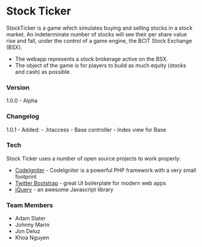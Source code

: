 # Stock Ticker

StockTicker is a game which simulates buying and selling stocks in a stock market. An indeterminate number of stocks will see their per share value rise and fall, under the control of a game engine, the BCIT Stock Exchange (BSX).  

  - The webapp represents a stock brokerage active on the BSX.
  - The object of the game is for players to build as much equity (stocks and cash) as possible.

### Version
1.0.0 - Alpha

### Changelog
1.0.1 - Added: 
      - .htaccess
      - Base controller
      - Index view for Base

### Tech

Stock Ticker uses a number of open source projects to work properly:
* [CodeIgniter] - CodeIgniter is a powerful PHP framework with a very small footprint
* [Twitter Bootstrap] - great UI boilerplate for modern web apps
* [jQuery] - an awesome Javascript library

### Team Members
- Adam Slater
- Johnny Marin
- Jon Deluz
- Khoa Nguyen

[//]: # (These are reference links used in the body of this note and get stripped out when the markdown processor does its job. There is no need to format nicely because it shouldn't be seen. Thanks SO - http://stackoverflow.com/questions/4823468/store-comments-in-markdown-syntax)


   [dill]: <https://github.com/joemccann/dillinger>
   [git-repo-url]: <https://github.com/joemccann/dillinger.git>
   [john gruber]: <http://daringfireball.net>
   [@thomasfuchs]: <http://twitter.com/thomasfuchs>
   [df1]: <http://daringfireball.net/projects/markdown/>
   [marked]: <https://github.com/chjj/marked>
   [Ace Editor]: <http://ace.ajax.org>
   [node.js]: <http://nodejs.org>
   [Twitter Bootstrap]: <http://twitter.github.com/bootstrap/>
   [keymaster.js]: <https://github.com/madrobby/keymaster>
   [jQuery]: <http://jquery.com>
   [@tjholowaychuk]: <http://twitter.com/tjholowaychuk>
   [express]: <http://expressjs.com>
   [AngularJS]: <http://angularjs.org>
   [Gulp]: <http://gulpjs.com>

   [PlDb]: <https://github.com/joemccann/dillinger/tree/master/plugins/dropbox/README.md>
   [PlGh]:  <https://github.com/joemccann/dillinger/tree/master/plugins/github/README.md>
   [PlGd]: <https://github.com/joemccann/dillinger/tree/master/plugins/googledrive/README.md>
   [PlOd]: <https://github.com/joemccann/dillinger/tree/master/plugins/onedrive/README.md>
   [CodeIgniter]: <https://github.com/bcit-ci/CodeIgniter>


